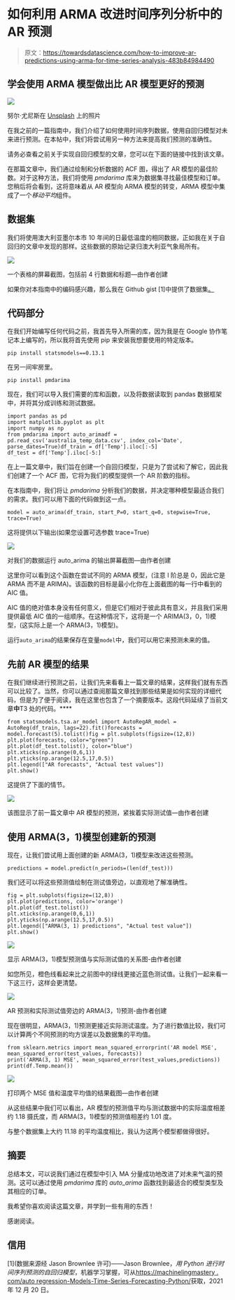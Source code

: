 # 如何利用 ARMA 改进时间序列分析中的 AR 预测

> 原文：<https://towardsdatascience.com/how-to-improve-ar-predictions-using-arma-for-time-series-analysis-483b84984490>

## 学会使用 ARMA 模型做出比 AR 模型更好的预测

![](img/d36345c2c90b8642797ef04a403ea8ca.png)

努尔·尤尼斯在 [Unsplash](https://unsplash.com?utm_source=medium&utm_medium=referral) 上的照片

在我之前的一篇指南中，我们介绍了如何使用时间序列数据，使用自回归模型对未来进行预测。在本帖中，我们将尝试用另一种方法来提高我们预测的准确性。

请务必查看之前关于实现自回归模型的文章，您可以在下面的链接中找到该文章。

</how-to-use-an-autoregressive-ar-model-for-time-series-analysis-bb12b7831024>  

在那篇文章中，我们通过绘制和分析数据的 ACF 图，得出了 AR 模型的最佳阶数。对于这种方法，我们将使用 *pmdarima* 库来为数据集寻找最佳模型和订单。您稍后将会看到，这将意味着从 AR 模型向 ARMA 模型的转变，ARMA 模型中集成了一个*移动平均*组件。

## 数据集

我们将使用澳大利亚墨尔本市 10 年间的日最低温度的相同数据，正如我在关于自回归的文章中发现的那样。这些数据的原始记录归澳大利亚气象局所有。

![](img/e432741130cb86bc8d102b541828b12b.png)

一个表格的屏幕截图，包括前 4 行数据和标题—由作者创建

如果你对本指南中的编码感兴趣，那么我在 Github gist [1]中提供了数据集[。](https://gist.github.com/JacobToftgaardRasmussen/78cac8b522ce6d8cab4fc80f7de48ee9)

## 代码部分

在我们开始编写任何代码之前，我首先导入所需的库，因为我是在 Google 协作笔记本上编写的，所以我将首先使用 pip 来安装我想要使用的特定版本。

```
pip install statsmodels==0.13.1
```

在另一间牢房里。

```
pip install pmdarima
```

现在，我们可以导入我们需要的库和函数，以及将数据读取到 pandas 数据框架中，并将其分成训练和测试数据。

```
import pandas as pd
import matplotlib.pyplot as plt
import numpy as np
from pmdarima import auto_arimadf = pd.read_csv('australia_temp_data.csv', index_col='Date', parse_dates=True)df_train = df['Temp'].iloc[:-5]
df_test = df['Temp'].iloc[-5:]
```

在上一篇文章中，我们旨在创建一个自回归模型，只是为了尝试和了解它，因此我们创建了一个 ACF 图，它将为我们的模型提供一个 AR 阶数的指标。

在本指南中，我们将让 *pmdarima* 分析我们的数据，并决定哪种模型最适合我们的需求。我们可以用下面的代码做到这一点。

```
model = auto_arima(df_train, start_P=0, start_q=0, stepwise=True, trace=True)
```

这将提供以下输出(如果您设置可选参数 trace=True)

![](img/f9550e6222f10e31a5557ce5fdf6025e.png)

对我们的数据运行 auto_arima 的输出屏幕截图—由作者创建

这里你可以看到这个函数在尝试不同的 ARMA 模型，(注意 I 阶总是 0，因此它是 ARMA 而不是 ARIMA)。该函数的目标是最小化你在上面截图的每一行中看到的 AIC 值。

AIC 值的绝对值本身没有任何意义，但是它们相对于彼此具有意义，并且我们采用提供最低 AIC 值的一组顺序。在这种情况下，这将是一个 ARIMA(3，0，1)模型，(这实际上是一个 ARMA(3，1)模型)。

运行`auto_arima`的结果保存在变量`model`中，我们可以用它来预测未来的值。

## 先前 AR 模型的结果

在我们继续进行预测之前，让我们先来看看上一篇文章的结果，这样我们就有东西可以比较了。当然，你可以通过查阅那篇文章找到那些结果是如何实现的详细代码，但是为了便于阅读，我在这里也包含了一个摘要版本。这段代码延续了当前文章**中**T3 处的代码。****

```
from statsmodels.tsa.ar_model import AutoRegAR_model = AutoReg(df_train, lags=22).fit()forecasts = model.forecast(5).tolist()fig = plt.subplots(figsize=(12,8))
plt.plot(forecasts, color="green")
plt.plot(df_test.tolist(), color="blue")
plt.xticks(np.arange(0,6,1))
plt.yticks(np.arange(12.5,17,0.5))
plt.legend(["AR forecasts", "Actual test values"])
plt.show()
```

这提供了下面的情节。

![](img/4c0fbec4deee6b7c3afde7a2b37f16fa.png)

该图显示了前一篇文章中 AR 模型的预测，紧挨着实际测试值—由作者创建

## 使用 ARMA(3，1)模型创建新的预测

现在，让我们尝试用上面创建的新 ARMA(3，1)模型来改进这些预测。

```
predictions = model.predict(n_periods=(len(df_test)))
```

我们还可以将这些预测值绘制在测试值旁边，以直观地了解准确性。

```
fig = plt.subplots(figsize=(12,8))
plt.plot(predictions, color='orange')
plt.plot(df_test.tolist())
plt.xticks(np.arange(0,6,1))
plt.yticks(np.arange(12.5,17,0.5))
plt.legend(["ARMA(3, 1) predictions", "Actual test value"])
plt.show()
```

![](img/299ce3e595a4c65f206671e10f9ac746.png)

显示 ARMA(3，1)模型预测值与实际测试值的关系图-由作者创建

如您所见，橙色线看起来比之前图中的绿线更接近蓝色测试值。让我们一起来看一下这三行，这样会更清楚。

![](img/cdc7d7d185178d59cb9171eca773a542.png)

AR 预测和实际测试值旁边的 ARMA(3，1)预测-由作者创建

现在很明显，ARMA(3，1)预测更接近实际测试温度。为了进行数值比较，我们可以计算两个不同预测的均方误差以及数据集的平均值。

```
from sklearn.metrics import mean_squared_errorprint('AR model MSE', mean_squared_error(test_values, forecasts))
print('ARMA(3, 1) MSE', mean_squared_error(test_values,predictions))
print(df.Temp.mean())
```

![](img/467fd76dda91caa2f8a3e4aba6cbd4cb.png)

打印两个 MSE 值和温度平均值的结果截图—由作者创建

从这些结果中我们可以看出，AR 模型的预测值平均与测试数据中的实际温度相差约 1.18 摄氏度，而 ARMA(3，1)模型的预测值相差约 1.01 度。

与整个数据集上大约 11.18 的平均温度相比，我认为这两个模型都做得很好。

## 摘要

总结本文，可以说我们通过在模型中引入 MA 分量成功地改进了对未来气温的预测。这可以通过使用 *pmdarima* 库的 *auto_arima* 函数找到最适合的模型类型及其相应的订单。

我希望你喜欢阅读这篇文章，并学到一些有用的东西！

感谢阅读。

## 信用

[1](数据来源经 Jason Brownlee 许可)——Jason Brownlee，*用 Python 进行时间序列预测的自回归模型*，机器学习掌握，可从[https://machinelingmastery . com/auto regression-Models-Time-Series-Forecasting-Python/](https://machinelearningmastery.com/autoregression-models-time-series-forecasting-python/)获取，2021 年 12 月 20 日。